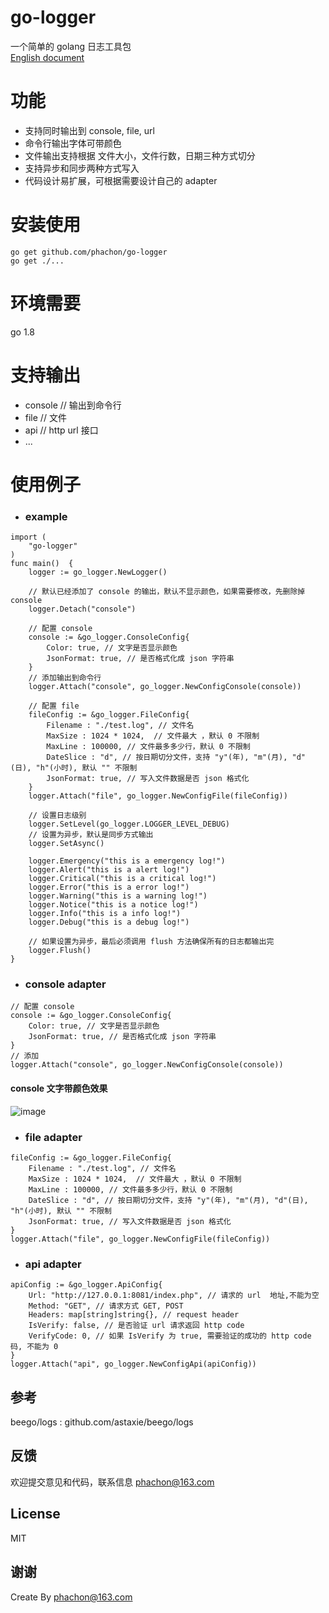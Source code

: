# go-logger
一个简单的 golang 日志工具包  
[English document](/README_EN.md)  

# 功能
- 支持同时输出到 console, file, url 
- 命令行输出字体可带颜色
- 文件输出支持根据 文件大小，文件行数，日期三种方式切分
- 支持异步和同步两种方式写入
- 代码设计易扩展，可根据需要设计自己的 adapter

# 安装使用

```
go get github.com/phachon/go-logger
go get ./...
```
# 环境需要
go 1.8

# 支持输出
- console  // 输出到命令行
- file     // 文件
- api      // http url 接口
- ...


# 使用例子

- ### example

```
import (
    "go-logger"
)
func main()  {
    logger := go_logger.NewLogger()
    
    // 默认已经添加了 console 的输出，默认不显示颜色，如果需要修改，先删除掉 console
    logger.Detach("console")
    
    // 配置 console
    console := &go_logger.ConsoleConfig{
        Color: true, // 文字是否显示颜色 
        JsonFormat: true, // 是否格式化成 json 字符串
    }
    // 添加输出到命令行
    logger.Attach("console", go_logger.NewConfigConsole(console))
    
    // 配置 file
    fileConfig := &go_logger.FileConfig{
        Filename : "./test.log", // 文件名
        MaxSize : 1024 * 1024,  // 文件最大 ，默认 0 不限制
        MaxLine : 100000, // 文件最多多少行，默认 0 不限制
        DateSlice : "d", // 按日期切分文件，支持 "y"(年), "m"(月), "d"(日), "h"(小时), 默认 "" 不限制
        JsonFormat: true, // 写入文件数据是否 json 格式化
    }
    logger.Attach("file", go_logger.NewConfigFile(fileConfig))
    
    // 设置日志级别
    logger.SetLevel(go_logger.LOGGER_LEVEL_DEBUG)
    // 设置为异步，默认是同步方式输出
    logger.SetAsync()

    logger.Emergency("this is a emergency log!")
    logger.Alert("this is a alert log!")
    logger.Critical("this is a critical log!")
    logger.Error("this is a error log!")
    logger.Warning("this is a warning log!")
    logger.Notice("this is a notice log!")
    logger.Info("this is a info log!")
    logger.Debug("this is a debug log!")

    // 如果设置为异步，最后必须调用 flush 方法确保所有的日志都输出完
    logger.Flush()
}
```
- ### console adapter
```
// 配置 console
console := &go_logger.ConsoleConfig{
    Color: true, // 文字是否显示颜色 
    JsonFormat: true, // 是否格式化成 json 字符串
}
// 添加
logger.Attach("console", go_logger.NewConfigConsole(console))
```
#### console 文字带颜色效果
![image](https://github.com/phachon/go-logger/blob/master/_example/images/console.png)

- ### file adapter

```
fileConfig := &go_logger.FileConfig{
    Filename : "./test.log", // 文件名
    MaxSize : 1024 * 1024,  // 文件最大 ，默认 0 不限制
    MaxLine : 100000, // 文件最多多少行，默认 0 不限制
    DateSlice : "d", // 按日期切分文件，支持 "y"(年), "m"(月), "d"(日), "h"(小时), 默认 "" 不限制
    JsonFormat: true, // 写入文件数据是否 json 格式化
}
logger.Attach("file", go_logger.NewConfigFile(fileConfig))
```

- ### api adapter

```
apiConfig := &go_logger.ApiConfig{
    Url: "http://127.0.0.1:8081/index.php", // 请求的 url  地址,不能为空
    Method: "GET", // 请求方式 GET, POST
    Headers: map[string]string{}, // request header
    IsVerify: false, // 是否验证 url 请求返回 http code
    VerifyCode: 0, // 如果 IsVerify 为 true, 需要验证的成功的 http code 码, 不能为 0
}
logger.Attach("api", go_logger.NewConfigApi(apiConfig))
```

## 参考
beego/logs : github.com/astaxie/beego/logs

## 反馈

欢迎提交意见和代码，联系信息 phachon@163.com

## License

MIT

谢谢
---
Create By phachon@163.com
